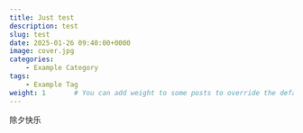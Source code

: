 ```yaml
---
title: Just test
description: test
slug: test
date: 2025-01-26 09:40:00+0000
image: cover.jpg
categories:
    - Example Category
tags:
    - Example Tag
weight: 1       # You can add weight to some posts to override the default sorting (date descending)
---
```


除夕快乐